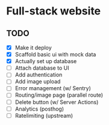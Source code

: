 # Full-stack website

## TODO

- [x] Make it deploy
- [x] Scaffold basic ui with mock data
- [x] Actually set up database
- [ ] Attach database to UI
- [ ] Add authentication
- [ ] Add image upload
- [ ] Error management (w/ Sentry)
- [ ] Routing/image page (parallel route)
- [ ] Delete button (w/ Server Actions)
- [ ] Analytics (posthog)
- [ ] Ratelimiting (upstream)
